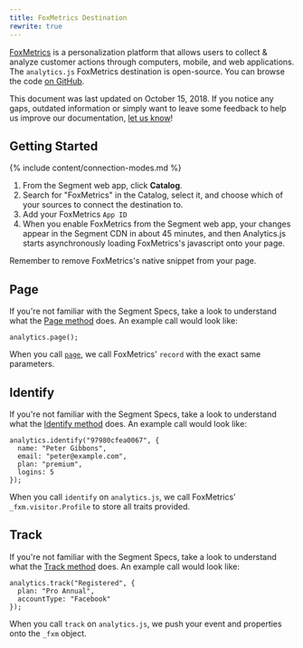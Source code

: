 ```yaml
---
title: FoxMetrics Destination
rewrite: true
---
```


[FoxMetrics](https://www.foxmetrics.com/) is a personalization platform that allows users to collect & analyze customer actions through computers, mobile, and web applications. The `analytics.js` FoxMetrics destination is open-source. You can browse the code [on GitHub](https://github.com/segment-integrations/analytics.js-integration-foxmetrics).

This document was last updated on October 15, 2018. If you notice any gaps, outdated information or simply want to leave some feedback to help us improve our documentation, [let us know](https://segment.com/help/contact)!

## Getting Started

{% include content/connection-modes.md %}

1. From the Segment web app, click **Catalog**.
2. Search for "FoxMetrics" in the Catalog, select it, and choose which of your sources to connect the destination to.
3. Add your FoxMetrics `App ID`
4. When you enable FoxMetrics from the Segment web app, your changes appear in the Segment CDN in about 45 minutes, and then Analytics.js starts asynchronously loading
 FoxMetrics's javascript onto your page.

Remember to remove FoxMetrics's native snippet from your page.

## Page

If you're not familiar with the Segment Specs, take a look to understand what the [Page method](/docs/connections/spec/page/) does. An example call would look like:

```
analytics.page();
```

When you call [`page`](/docs/connections/spec/page/), we call FoxMetrics' `record` with the exact same parameters.


## Identify

If you're not familiar with the Segment Specs, take a look to understand what the [Identify method](/docs/connections/spec/identify/) does. An example call would look like:

```
analytics.identify("97980cfea0067", {
  name: "Peter Gibbons",
  email: "peter@example.com",
  plan: "premium",
  logins: 5
});
```

When you call `identify` on `analytics.js`, we call FoxMetrics' `_fxm.visitor.Profile` to store all traits provided.


## Track
If you're not familiar with the Segment Specs, take a look to understand what the [Track method](/docs/connections/spec/track/) does. An example call would look like:

```
analytics.track("Registered", {
  plan: "Pro Annual",
  accountType: "Facebook"
});
```

When you call `track` on `analytics.js`, we push your event and properties onto the `_fxm` object.

